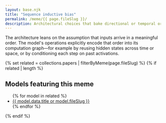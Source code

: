 ```yaml
---
layout: base.njk
title: "Sequence inductive bias"
permalink: /meme/{{ page.fileSlug }}/
description: Architectural choices that bake directional or temporal order directly into the model.
---
```


The architecture leans on the assumption that inputs arrive in a meaningful order. The model's operations explicitly encode that order into its computation graph—for example by reusing hidden states across time or space, or by conditioning each step on past activations.

{% set related = collections.papers | filterByMeme(page.fileSlug) %}
{% if related | length %}
## Models featuring this meme
<ul class="link-list">
  {% for model in related %}
  <li><a href="{{ model.url }}">{{ model.data.title or model.fileSlug }}</a></li>
  {% endfor %}
</ul>
{% endif %}
